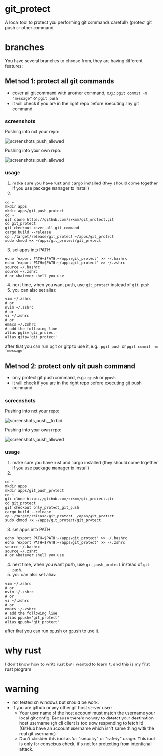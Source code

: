 # git_protect
A local tool to protect you performing git commands carefully (protect git push or other command)

# branches
You have several branches to choose from, they are having different features:

## Method 1: protect all git commands
- cover all git command with another command, e.g.: `pgit commit -m "message"` or `pgit push`
- it will check if you are in the right repo before executing any git command

### screenshots
Pushing into not your repo:

![screenshots_push_allowed](https://github.com/zxkmm/git_push_protect/blob/main/tools/img_2.png?raw=true)


Pushing into your own repo:

![screenshots_push_allowed](https://github.com/zxkmm/git_push_protect/blob/main/tools/img_3.png?raw=true)


### usage
1. make sure you have rust and cargo installed (they should come together if you use package manager to install)
2.
```
cd ~
mkdir apps
mkdir apps/git_push_protect
cd ~ 
git clone https://github.com/zxkmm/git_protect.git
cd git_protect
git checkout cover_all_git_command
cargo build --release
cp ./target/release/git_protect ~/apps/git_protect
sudo chmod +x ~/apps/git_protect/git_protect
```
3. set apps into PATH
```
echo 'export PATH=$PATH:~/apps/git_protect' >> ~/.bashrc
echo 'export PATH=$PATH:~/apps/git_protect' >> ~/.zshrc
source ~/.bashrc
source ~/.zshrc
# or whatever shell you use
```
4. next time, when you want push, use `git_protect` instead of `git push`.
5. you can also set alias:
```
vim ~/.zshrc
# or
nvim ~/.zshrc
# or
vi ~/.zshrc
# or
emacs ~/.zshrc
# add the following line
alias pgit='git_protect'
alias gitp='git_protect'
```
after that you can run pgit or gitp to use it, e.g.: `pgit push` or `pgit commit -m "message"`

## Method 2: protect only git push command
- only protect git push command, e.g.: `gpush` or `ppush`
- it will check if you are in the right repo before executing git push command

### screenshots
Pushing into not your repo:  

![screenshots_push__forbid](https://github.com/zxkmm/git_push_protect/blob/main/tools/img.png?raw=true)   


Pushing into your own repo:    

![screenshots_push_allowed](https://github.com/zxkmm/git_push_protect/blob/main/tools/img_1.png?raw=true)


### usage
1. make sure you have rust and cargo installed (they should come together if you use package manager to install)
2.
```
cd ~
mkdir apps
mkdir apps/git_push_protect
cd ~ 
git clone https://github.com/zxkmm/git_protect.git
cd git_protect
git checkout only_protect_git_push
cargo build --release
cp ./target/release/git_protect ~/apps/git_protect
sudo chmod +x ~/apps/git_protect/git_protect
```
3. set apps into PATH
```
echo 'export PATH=$PATH:~/apps/git_protect' >> ~/.bashrc
echo 'export PATH=$PATH:~/apps/git_protect' >> ~/.zshrc
source ~/.bashrc
source ~/.zshrc
# or whatever shell you use
```
4. next time, when you want push, use `git_push_protect` instead of `git push`.
5. you can also set alias:
```
vim ~/.zshrc
# or
nvim ~/.zshrc
# or
vi ~/.zshrc
# or
emacs ~/.zshrc
# add the following line
alias ppush='git_protect'
alias gpush='git_protect'
```
after that you can run ppush or gpush to use it.
# why rust
I don't know how to write rust but i wanted to learn it, and this is my first rust program

# warning
- not tested on windows but should be work.
- If you are github or any other git host server user:
    - Your user name of the host account must match the username your local git config. Because there's no way to detetct your destination host username (gh cli client is too slow responding to fetch it) (GitHub have an account username which isn't same thing with the real git username)
    - Don't cinsider this tool as for "security" or "safety" usage. This tool is only for conscious check, it's not for pretecting from intentional attack.
